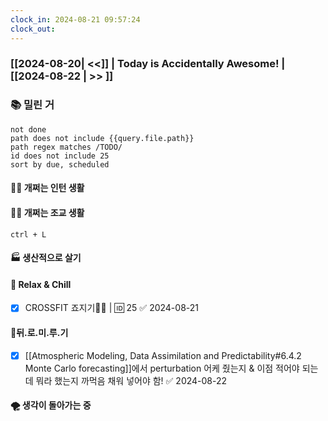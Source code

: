 ```yaml
---
clock_in: 2024-08-21 09:57:24
clock_out: 
---
```

### [[2024-08-20| <<]] | **Today is Accidentally Awesome!** | [[2024-08-22 | >> ]]

### 📚 밀린 거
```tasks
not done 
path does not include {{query.file.path}}
path regex matches /TODO/
id does not include 25
sort by due, scheduled
```

#### 🤦‍♂️ 개쩌는 인턴 생활

#### 👨‍🏫 개쩌는 조교 생활
`ctrl + L`

#### 🏭 생산적으로 살기

#### 🍻 Relax & Chill 
- [x] CROSSFIT 죠지기🏋️‍♀️ | 🆔 25 ✅ 2024-08-21


#### 💨뒤.로.미.루.기
- [x] [[Atmospheric Modeling, Data Assimilation and Predictability#6.4.2 Monte Carlo forecasting]]에서 perturbation 어케 줬는지 & 이점 적어야 되는데 뭐라 했는지 까먹음 채워 넣어야 함! ✅ 2024-08-22

#### 🌪 생각이 돌아가는 중